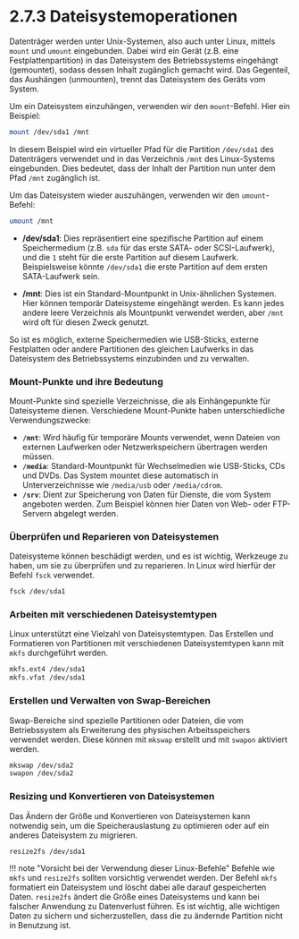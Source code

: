 # 2.7.3 Dateisystemoperationen

Datenträger werden unter Unix-Systemen, also auch unter Linux, mittels `mount` und `umount` eingebunden. Dabei wird ein Gerät (z.B. eine Festplattenpartition) in das Dateisystem des Betriebssystems eingehängt (gemountet), sodass dessen Inhalt zugänglich gemacht wird. Das Gegenteil, das Aushängen (unmounten), trennt das Dateisystem des Geräts vom System.

Um ein Dateisystem einzuhängen, verwenden wir den `mount`-Befehl. Hier ein Beispiel:

```bash
mount /dev/sda1 /mnt
```

In diesem Beispiel wird ein virtueller Pfad für die Partition `/dev/sda1` des Datenträgers verwendet und in das Verzeichnis `/mnt` des Linux-Systems eingebunden. Dies bedeutet, dass der Inhalt der Partition nun unter dem Pfad `/mnt` zugänglich ist.

Um das Dateisystem wieder auszuhängen, verwenden wir den `umount`-Befehl:

```bash
umount /mnt
```

- **/dev/sda1**: Dies repräsentiert eine spezifische Partition auf einem Speichermedium (z.B. `sda` für das erste SATA- oder SCSI-Laufwerk), und die `1` steht für die erste Partition auf diesem Laufwerk. Beispielsweise könnte `/dev/sda1` die erste Partition auf dem ersten SATA-Laufwerk sein.
  
- **/mnt**: Dies ist ein Standard-Mountpunkt in Unix-ähnlichen Systemen. Hier können temporär Dateisysteme eingehängt werden. Es kann jedes andere leere Verzeichnis als Mountpunkt verwendet werden, aber `/mnt` wird oft für diesen Zweck genutzt.

So ist es möglich, externe Speichermedien wie USB-Sticks, externe Festplatten oder andere Partitionen des gleichen Laufwerks in das Dateisystem des Betriebssystems einzubinden und zu verwalten.

### Mount-Punkte und ihre Bedeutung

Mount-Punkte sind spezielle Verzeichnisse, die als Einhängepunkte für Dateisysteme dienen. Verschiedene Mount-Punkte haben unterschiedliche Verwendungszwecke:

- **`/mnt`**: Wird häufig für temporäre Mounts verwendet, wenn Dateien von externen Laufwerken oder Netzwerkspeichern übertragen werden müssen.
- **`/media`**: Standard-Mountpunkt für Wechselmedien wie USB-Sticks, CDs und DVDs. Das System mountet diese automatisch in Unterverzeichnisse wie `/media/usb` oder `/media/cdrom`.
- **`/srv`**: Dient zur Speicherung von Daten für Dienste, die vom System angeboten werden. Zum Beispiel können hier Daten von Web- oder FTP-Servern abgelegt werden.


### Überprüfen und Reparieren von Dateisystemen

Dateisysteme können beschädigt werden, und es ist wichtig, Werkzeuge zu haben, um sie zu überprüfen und zu reparieren. In Linux wird hierfür der Befehl `fsck` verwendet.

```bash
fsck /dev/sda1
```

### Arbeiten mit verschiedenen Dateisystemtypen

Linux unterstützt eine Vielzahl von Dateisystemtypen. Das Erstellen und Formatieren von Partitionen mit verschiedenen Dateisystemtypen kann mit `mkfs` durchgeführt werden.

```bash
mkfs.ext4 /dev/sda1
mkfs.vfat /dev/sda1
```

### Erstellen und Verwalten von Swap-Bereichen

Swap-Bereiche sind spezielle Partitionen oder Dateien, die vom Betriebssystem als Erweiterung des physischen Arbeitsspeichers verwendet werden. Diese können mit `mkswap` erstellt und mit `swapon` aktiviert werden.

```bash
mkswap /dev/sda2
swapon /dev/sda2
```

### Resizing und Konvertieren von Dateisystemen

Das Ändern der Größe und Konvertieren von Dateisystemen kann notwendig sein, um die Speicherauslastung zu optimieren oder auf ein anderes Dateisystem zu migrieren.

```bash
resize2fs /dev/sda1
```

!!! note "Vorsicht bei der Verwendung dieser Linux-Befehle"
    Befehle wie `mkfs` und `resize2fs` sollten vorsichtig verwendet werden. Der Befehl `mkfs` formatiert ein Dateisystem und löscht dabei alle darauf gespeicherten Daten. `resize2fs` ändert die Größe eines Dateisystems und kann bei falscher Anwendung zu Datenverlust führen. Es ist wichtig, alle wichtigen Daten zu sichern und sicherzustellen, dass die zu ändernde Partition nicht in Benutzung ist.